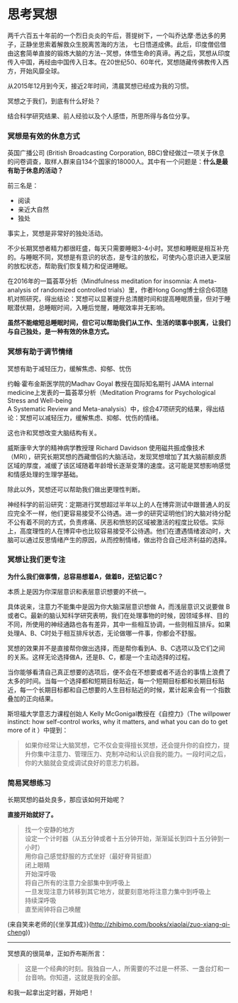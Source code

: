 # 思考冥想

两千六百五十年前的一个烈日炎炎的午后，菩提树下，一个叫乔达摩·悉达多的男子，正静坐思索着解救众生脱离苦海的方法， 七日悟道成佛。此后，印度僧侣借由这套简单直接的锻炼大脑的方法--冥想，体悟生命的真谛。再之后，冥想从印度传入中国，再经由中国传入日本。在20世纪50、60年代，冥想随藏传佛教传入西方，开始风靡全球。

从2015年12月到今天，接近2年时间，清晨冥想已经成为我的习惯。

冥想之于我们，到底有什么好处？

结合科学研究结果、前人经验以及个人感悟，所思所得与各位分享。

### 冥想是有效的休息方式

英国广播公司 (British Broadcasting Corporation, BBC)曾经做过一项关于休息的问卷调查，取样人群来自134个国家的18000人。其中有一个问题是：**什么是最有助于休息的活动？**

前三名是：

*   阅读
*   亲近大自然
*   独处

事实上，冥想是非常好的独处活动。

不少长期冥想者精力都很旺盛，每天只需要睡眠3-4小时。冥想和睡眠是相互补充的。与睡眠不同，冥想是有意识的状态，是专注的放松，可使内心意识进入更深层的放松状态，帮助我们恢复精力和促进睡眠。

在2016年的一篇荟萃分析（Mindfulness meditation for insomnia: A meta-analysis of randomized controlled trials）里，作者Hong Gong博士综合6项随机对照研究，得出结论：冥想可以显著提升总清醒时间和提高睡眠质量，但对于睡眠潜伏期，总睡眠时间，入睡后觉醒，睡眠效率并无影响。

**虽然不能缩短总睡眠时间，但它可以帮助我们从工作、生活的琐事中脱离，让我们与自己独处，是一种有效的休息方式。**

### 冥想有助于调节情绪

冥想有助于减轻压力，缓解焦虑、抑郁、忧伤

约翰·霍布金斯医学院的Madhav Goyal 教授在国际知名期刊 JAMA internal medicine上发表的一篇荟萃分析（Meditation Programs for Psychological Stress and Well-being  
A Systematic Review and Meta-analysis）中，综合47项研究的结果，得出结论：冥想可以减轻压力，缓解焦虑、抑郁、忧伤的情绪。

这也许和冥想改变大脑结构有关。

威斯康辛大学的精神病学教授理 Richard Davidson 使用磁共振成像技术（MRI），研究长期冥想的西藏僧侣的大脑活动，发现冥想增加了其大脑前额皮质区域的厚度，减缓了该区域随着年龄增长逐渐变薄的速度。这可能是冥想影响感觉和情感处理的生理学基础。

除此以外，冥想还可以帮助我们做出更理性判断。

神经科学的前沿研究：定期进行冥想超过半年以上的人在博弈测试中跟普通人的反应完全不一样，他们更容易接受不公待遇。进一步的研究证明他们的大脑对待分配不公有着不同的方式，负责疼痛、厌恶和愤怒的区域被激活的程度比较低。实际上，高度理性的人在博弈中也比较容易接受不公待遇。他们在遭遇情绪波动时，大脑可以通过反思情绪产生的原因，从而控制情绪，做出符合自己经济利益的选择。

### 冥想让我们更专注

**为什么我们做事情，总容易想着A，做着B，还惦记着C？**

本质上是因为你深层意识和表层意识想要的不统一。

具体说来，注意力不能集中是因为你大脑深层意识想做 A，而浅层意识又说要做 B或者C。最新的脑认知科学研究表明，我们在处理事物的时候，因领域多样、目的不同，所使用的神经通路也各有差异，其中一些相互协调，一些则相互排斥。如果处理A、B、C时处于相互排斥状态，无论做哪一件事，你都会不舒服。

冥想的效果并不是直接帮你做出选择，而是帮你看到A、B、C选项以及它们之间的关系。这样无论选择做A，还是B、C，都是一个主动选择的过程。

当你能够看清自己真正想要的选项后，便不会在不想要或者不适合的事情上浪费了太多的时间。当每一个选择都和短期目标贴近，每一个短期目标都和长期目标贴近，每一个长期目标都和自己想要的人生目标贴近的时候，累计起来会有一个指数叠加的正向结果。

斯坦福大学意志力课程创始人 Kelly McGonigal教授在《自控力》（The willpower instinct: how self-control works, why it matters, and what you can do to get more of it ）中提到：

> 如果你经常让大脑冥想，它不仅会变得擅长冥想，还会提升你的自控力，提升你集中注意力、管理压力、克制冲动和认识自我的能力。一段时间之后，你的大脑就会变成调试良好的意志力机器。

### 简易冥想练习

长期冥想的益处良多，那应该如何开始呢？

**直接开始就好了。**

> 找一个安静的地方  
> 设定一个计时器（从五分钟或者十五分钟开始，渐渐延长到四十五分钟到一小时）  
> 用你自己感觉舒服的方式坐好（最好脊背挺直）  
> 闭上眼睛  
> 开始深呼吸  
> 将自己所有的注意力全部集中到呼吸上  
> 一旦发现注意力转移到其它地方，就要刻意地将注意力集中到呼吸上  
> 持续深呼吸  
> 直至闹钟将自己唤醒  

(来自笑来老师的[《坐享其成》}(http://zhibimo.com/books/xiaolai/zuo-xiang-qi-cheng))

* * *

冥想真的很简单，正如乔布斯所言：

> 这是一个经典的时刻。我独自一人，所需要的不过是一杯茶、一盏台灯和一台音响。你知道，这就是我的全部。

和我一起拿出定时器，开始吧！
